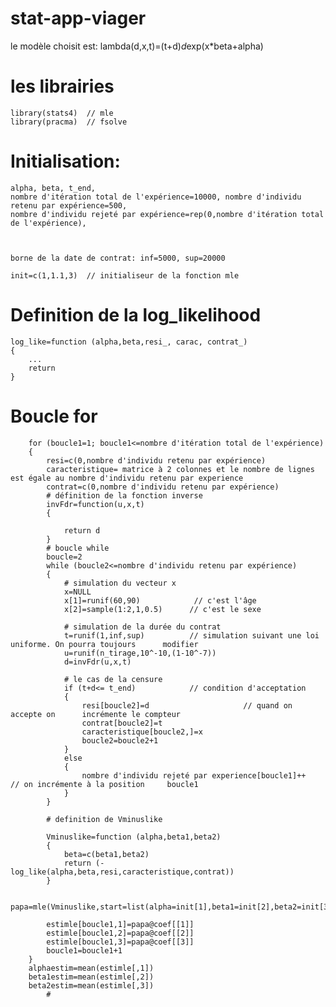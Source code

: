 # stat-app-viager

le modèle choisit est: lambda(d,x,t)=(t+d)*d*exp(x*beta+alpha)
# les librairies

	library(stats4)  // mle
	library(pracma)  // fsolve

# Initialisation:

	alpha, beta, t_end,
	nombre d'itération total de l'expérience=10000, nombre d'individu retenu par expérience=500,
	nombre d'individu rejeté par expérience=rep(0,nombre d'itération total de l'expérience), 



	borne de la date de contrat: inf=5000, sup=20000

	init=c(1,1.1,3)  // initialiseur de la fonction mle

# Definition de la log_likelihood

	log_like=function (alpha,beta,resi_, carac, contrat_)
	{
		...
		return
	}


# Boucle for 

		for (boucle1=1; boucle1<=nombre d'itération total de l'expérience)
		{
			resi=c(0,nombre d'individu retenu par expérience)
			caracteristique= matrice à 2 colonnes et le nombre de lignes est égale au nombre d'individu retenu par experience
			contrat=c(0,nombre d'individu retenu par expérience)
			# définition de la fonction inverse
			invFdr=function(u,x,t)
			{
				
				return d
			}
			# boucle while
			boucle=2
			while (boucle2<=nombre d'individu retenu par expérience)
			{
				# simulation du vecteur x
				x=NULL
				x[1]=runif(60,90)            // c'est l'âge
				x[2]=sample(1:2,1,0.5)      // c'est le sexe
			
				# simulation de la durée du contrat
				t=runif(1,inf,sup)          // simulation suivant une loi uniforme. On pourra toujours 		modifier
				u=runif(n_tirage,10^-10,(1-10^-7))
				d=invFdr(u,x,t)
				
				# le cas de la censure
				if (t+d<= t_end)            // condition d'acceptation
				{
					resi[boucle2]=d						// quand on accepte on 		incrémente le compteur
					contrat[boucle2]=t
					caracteristique[boucle2,]=x
					boucle2=boucle2+1
				}
				else
				{
					nombre d'individu rejeté par experience[boucle1]++   // on incrémente à la position 	boucle1
				}
			}
		
			# definition de Vminuslike
			
			Vminuslike=function (alpha,beta1,beta2)
			{
				beta=c(beta1,beta2)
				return (-log_like(alpha,beta,resi,caracteristique,contrat))
			}
		
			papa=mle(Vminuslike,start=list(alpha=init[1],beta1=init[2],beta2=init[3]),method="BFGS")
			
			estimle[boucle1,1]=papa@coef[[1]]
			estimle[boucle1,2]=papa@coef[[2]]
			estimle[boucle1,3]=papa@coef[[3]]
			boucle1=boucle1+1
		}
		alphaestim=mean(estimle[,1])
		beta1estim=mean(estimle[,2])
		beta2estim=mean(estimle[,3])
			#
